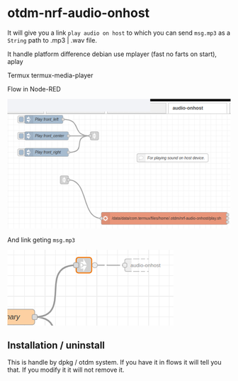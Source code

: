 # otdm-nrf-audio-onhost

It will give you a link `play audio on host` to which you can send `msg.mp3` as a `String` path to .mp3 | .wav file.

It handle platform difference debian use mplayer (fast no farts on start), aplay

Termux termux-media-player



Flow in Node-RED

![](./flow.png)

And link geting `msg.mp3`

![](./link.png)

## Installation / uninstall

This is handle by dpkg / otdm system. If you have it in flows it will tell you that. If you modify it it will not remove it.
